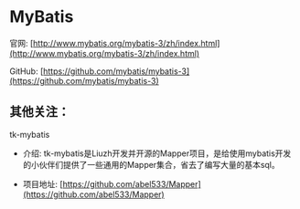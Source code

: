 # MyBatis

官网: [http://www.mybatis.org/mybatis-3/zh/index.html](http://www.mybatis.org/mybatis-3/zh/index.html)

GitHub: [https://github.com/mybatis/mybatis-3](https://github.com/mybatis/mybatis-3)














## 其他关注：


tk-mybatis

- 介绍: tk-mybatis是Liuzh开发并开源的Mapper项目，是给使用mybatis开发的小伙伴们提供了一些通用的Mapper集合，省去了编写大量的基本sql。

- 项目地址: [https://github.com/abel533/Mapper](https://github.com/abel533/Mapper)